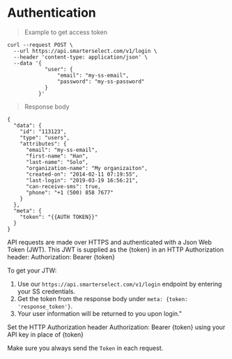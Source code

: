 # Authentication

> Example to get access token

```shell
curl --request POST \
  --url https://api.smarterselect.com/v1/login \
  --header 'content-type: application/json' \
  --data '{
          	"user": {
          		"email": "my-ss-email",
          		"password": "my-ss-password"
          	}
          }'
```

> Response body

```shell
{
  "data": {
    "id": "113123",
    "type": "users",
    "attributes": {
      "email": "my-ss-email",
      "first-name": "Han",
      "last-name": "Solo",
      "organization-name": "My organizaiton",
      "created-on": "2014-02-11 07:19:55",
      "last-login": "2019-03-19 16:56:21",
      "can-receive-sms": true,
      "phone": "+1 (500) 858 7677"
    }
  },
  "meta": {
    "token": "{{AUTH TOKEN}}"
  }
}
```

API requests are made over HTTPS and authenticated with a Json Web Token (JWT). This JWT is supplied as the {token} in an HTTP Authorization header: Authorization: Bearer {token}

To get your JTW:

1. Use our `https://api.smarterselect.com/v1/login` endpoint by entering your SS credentials.
2. Get the token from the response body under `meta: {token: 'response_token'}`.
3. Your user information will be returned to you upon login."


Set the HTTP Authorization header Authorization: Bearer {token} using your API key in place of {token}

<aside class="notice">
  Make sure you always send the  <code>Token</code> in each request.
</aside>
